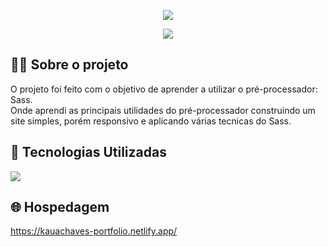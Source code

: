 <p align="center">
  <img src="to_readme_sass.gif">
</p>


<p align="center">
  <img src="to_readme_sass2.gif">
</p>

<h2>👨‍💻 Sobre o projeto</h2>

<p>
  O projeto foi feito com o objetivo de aprender a utilizar o pré-processador: Sass.<br>
  Onde aprendi as principais utilidades do pré-processador construindo um site simples, porém responsivo e aplicando várias tecnicas do Sass.<br>
  
</p>

<h2>🚀 Tecnologias Utilizadas</h2>
<div align="left">
  <img src="https://skillicons.dev/icons?i=html,css,sass,vscode"></img>
</div>


<h2>🌐 Hospedagem</h2>

https://kauachaves-portfolio.netlify.app/

